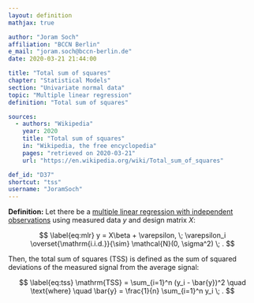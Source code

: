 ```yaml
---
layout: definition
mathjax: true

author: "Joram Soch"
affiliation: "BCCN Berlin"
e_mail: "joram.soch@bccn-berlin.de"
date: 2020-03-21 21:44:00

title: "Total sum of squares"
chapter: "Statistical Models"
section: "Univariate normal data"
topic: "Multiple linear regression"
definition: "Total sum of squares"

sources:
  - authors: "Wikipedia"
    year: 2020
    title: "Total sum of squares"
    in: "Wikipedia, the free encyclopedia"
    pages: "retrieved on 2020-03-21"
    url: "https://en.wikipedia.org/wiki/Total_sum_of_squares"

def_id: "D37"
shortcut: "tss"
username: "JoramSoch"
---
```



**Definition:** Let there be a [multiple linear regression with independent observations](/D/mlr) using measured data $y$ and design matrix $X$:

$$ \label{eq:mlr}
y = X\beta + \varepsilon, \; \varepsilon_i \overset{\mathrm{i.i.d.}}{\sim} \mathcal{N}(0, \sigma^2) \; .
$$

Then, the total sum of squares (TSS) is defined as the sum of squared deviations of the measured signal from the average signal:

$$ \label{eq:tss}
\mathrm{TSS} = \sum_{i=1}^n (y_i - \bar{y})^2 \quad \text{where} \quad \bar{y} = \frac{1}{n} \sum_{i=1}^n y_i \; .
$$